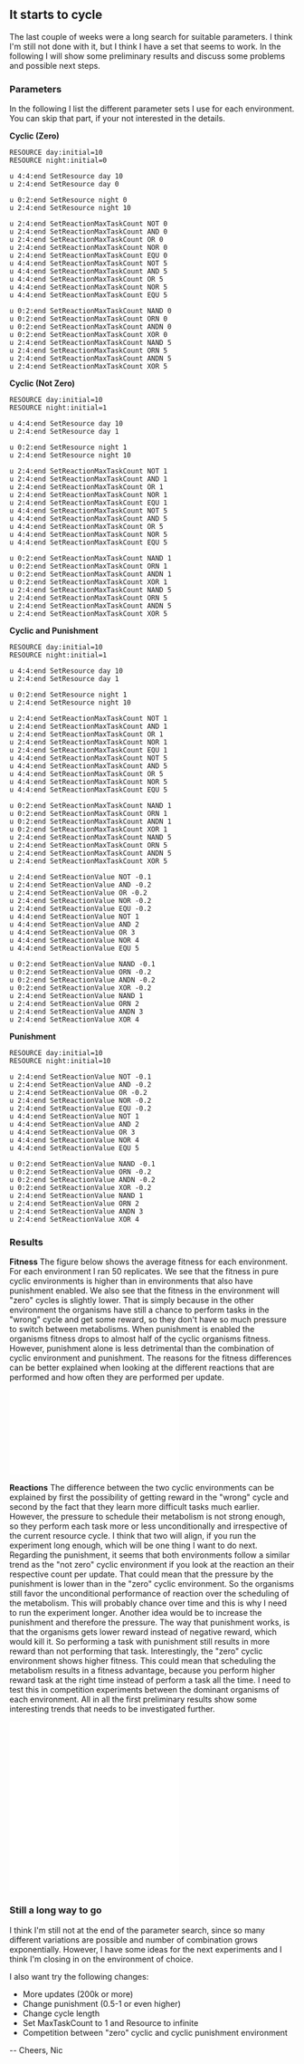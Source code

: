 ## It starts to cycle
The last couple of weeks were a long search for suitable parameters. I think I'm still not done with it, but I think I have
a set that seems to work. In the following I will show some preliminary results and discuss some problems and possible next steps.

### Parameters
In the following I list the different parameter sets I use for each environment. You can skip that part, if your not interested
in the details.

**Cyclic (Zero)**
```
RESOURCE day:initial=10
RESOURCE night:initial=0

u 4:4:end SetResource day 10
u 2:4:end SetResource day 0

u 0:2:end SetResource night 0
u 2:4:end SetResource night 10

u 2:4:end SetReactionMaxTaskCount NOT 0
u 2:4:end SetReactionMaxTaskCount AND 0
u 2:4:end SetReactionMaxTaskCount OR 0
u 2:4:end SetReactionMaxTaskCount NOR 0
u 2:4:end SetReactionMaxTaskCount EQU 0
u 4:4:end SetReactionMaxTaskCount NOT 5
u 4:4:end SetReactionMaxTaskCount AND 5
u 4:4:end SetReactionMaxTaskCount OR 5
u 4:4:end SetReactionMaxTaskCount NOR 5
u 4:4:end SetReactionMaxTaskCount EQU 5

u 0:2:end SetReactionMaxTaskCount NAND 0
u 0:2:end SetReactionMaxTaskCount ORN 0
u 0:2:end SetReactionMaxTaskCount ANDN 0
u 0:2:end SetReactionMaxTaskCount XOR 0
u 2:4:end SetReactionMaxTaskCount NAND 5
u 2:4:end SetReactionMaxTaskCount ORN 5
u 2:4:end SetReactionMaxTaskCount ANDN 5
u 2:4:end SetReactionMaxTaskCount XOR 5
```
**Cyclic (Not Zero)**
```
RESOURCE day:initial=10
RESOURCE night:initial=1

u 4:4:end SetResource day 10
u 2:4:end SetResource day 1

u 0:2:end SetResource night 1
u 2:4:end SetResource night 10

u 2:4:end SetReactionMaxTaskCount NOT 1
u 2:4:end SetReactionMaxTaskCount AND 1
u 2:4:end SetReactionMaxTaskCount OR 1
u 2:4:end SetReactionMaxTaskCount NOR 1
u 2:4:end SetReactionMaxTaskCount EQU 1
u 4:4:end SetReactionMaxTaskCount NOT 5
u 4:4:end SetReactionMaxTaskCount AND 5
u 4:4:end SetReactionMaxTaskCount OR 5
u 4:4:end SetReactionMaxTaskCount NOR 5
u 4:4:end SetReactionMaxTaskCount EQU 5

u 0:2:end SetReactionMaxTaskCount NAND 1
u 0:2:end SetReactionMaxTaskCount ORN 1
u 0:2:end SetReactionMaxTaskCount ANDN 1
u 0:2:end SetReactionMaxTaskCount XOR 1
u 2:4:end SetReactionMaxTaskCount NAND 5
u 2:4:end SetReactionMaxTaskCount ORN 5
u 2:4:end SetReactionMaxTaskCount ANDN 5
u 2:4:end SetReactionMaxTaskCount XOR 5
```
**Cyclic and Punishment**
```
RESOURCE day:initial=10
RESOURCE night:initial=1

u 4:4:end SetResource day 10
u 2:4:end SetResource day 1

u 0:2:end SetResource night 1
u 2:4:end SetResource night 10

u 2:4:end SetReactionMaxTaskCount NOT 1
u 2:4:end SetReactionMaxTaskCount AND 1
u 2:4:end SetReactionMaxTaskCount OR 1
u 2:4:end SetReactionMaxTaskCount NOR 1
u 2:4:end SetReactionMaxTaskCount EQU 1
u 4:4:end SetReactionMaxTaskCount NOT 5
u 4:4:end SetReactionMaxTaskCount AND 5
u 4:4:end SetReactionMaxTaskCount OR 5
u 4:4:end SetReactionMaxTaskCount NOR 5
u 4:4:end SetReactionMaxTaskCount EQU 5

u 0:2:end SetReactionMaxTaskCount NAND 1
u 0:2:end SetReactionMaxTaskCount ORN 1
u 0:2:end SetReactionMaxTaskCount ANDN 1
u 0:2:end SetReactionMaxTaskCount XOR 1
u 2:4:end SetReactionMaxTaskCount NAND 5
u 2:4:end SetReactionMaxTaskCount ORN 5
u 2:4:end SetReactionMaxTaskCount ANDN 5
u 2:4:end SetReactionMaxTaskCount XOR 5

u 2:4:end SetReactionValue NOT -0.1
u 2:4:end SetReactionValue AND -0.2
u 2:4:end SetReactionValue OR -0.2
u 2:4:end SetReactionValue NOR -0.2
u 2:4:end SetReactionValue EQU -0.2
u 4:4:end SetReactionValue NOT 1
u 4:4:end SetReactionValue AND 2
u 4:4:end SetReactionValue OR 3
u 4:4:end SetReactionValue NOR 4
u 4:4:end SetReactionValue EQU 5

u 0:2:end SetReactionValue NAND -0.1
u 0:2:end SetReactionValue ORN -0.2
u 0:2:end SetReactionValue ANDN -0.2
u 0:2:end SetReactionValue XOR -0.2
u 2:4:end SetReactionValue NAND 1
u 2:4:end SetReactionValue ORN 2
u 2:4:end SetReactionValue ANDN 3
u 2:4:end SetReactionValue XOR 4
```
**Punishment**
```
RESOURCE day:initial=10
RESOURCE night:initial=10

u 2:4:end SetReactionValue NOT -0.1
u 2:4:end SetReactionValue AND -0.2
u 2:4:end SetReactionValue OR -0.2
u 2:4:end SetReactionValue NOR -0.2
u 2:4:end SetReactionValue EQU -0.2
u 4:4:end SetReactionValue NOT 1
u 4:4:end SetReactionValue AND 2
u 4:4:end SetReactionValue OR 3
u 4:4:end SetReactionValue NOR 4
u 4:4:end SetReactionValue EQU 5

u 0:2:end SetReactionValue NAND -0.1
u 0:2:end SetReactionValue ORN -0.2
u 0:2:end SetReactionValue ANDN -0.2
u 0:2:end SetReactionValue XOR -0.2
u 2:4:end SetReactionValue NAND 1
u 2:4:end SetReactionValue ORN 2
u 2:4:end SetReactionValue ANDN 3
u 2:4:end SetReactionValue XOR 4
```
### Results
**Fitness**
The figure below shows the average fitness for each environment. For each environment I ran 50 replicates. We see that the
fitness in pure cyclic environments is higher than in environments that also have punishment enabled. We also see that
the fitness in the environment will "zero" cycles is slightly lower. That is simply because in the other environment the organisms
have still a chance to perform tasks in the "wrong" cycle and get some reward, so they don't have so much pressure to switch
between metabolisms. When punishment is enabled the organisms fitness drops to almost half of the cyclic organisms fitness.
However, punishment alone is less detrimental than the combination of cyclic environment and punishment. The reasons for the
fitness differences can be better explained when looking at the different reactions that are performed and how often they are
performed per update.

![Figure 1](../data_analysis/mean_fitness_per_env(n=50).pdf)

**Reactions**
The difference between the two cyclic environments can be explained by first the possibility of getting reward in the "wrong"
cycle and second by the fact that they learn more difficult tasks much earlier. However, the pressure to schedule their metabolism
is not strong enough, so they perform each task more or less unconditionally and irrespective of the current resource cycle. I think
that two will align, if you run the experiment long enough, which will be one thing I want to do next.
Regarding the punishment, it seems that both environments follow a similar trend as the "not zero" cyclic environment if you look
at the reaction an their respective count per update. That could mean that the pressure by the punishment is lower than in the
"zero" cyclic environment. So the organisms still favor the unconditional performance of reaction over the scheduling of the
metabolism. This will probably chance over time and this is why I need to run the experiment longer. Another idea would be to
increase the punishment and therefore the pressure. The way that punishment works, is that the organisms gets lower reward instead
of negative reward, which would kill it. So performing a task with punishment still results in more reward than not performing that
task. Interestingly, the "zero" cyclic environment shows higher fitness. This could mean that scheduling the metabolism results in
a fitness advantage, because you perform higher reward task at the right time instead of perform a task all the time. I need to
test this in competition experiments between the dominant organisms of each environment. All in all the first preliminary results
show some interesting trends that needs to be investigated further.

![Figure 2](../data_analysis/reactions_per_env(n=50).pdf)
![Figure 3](../data_analysis/reactions_per_env(n=50)_last50u.pdf)

### Still a long way to go
I think I'm still not at the end of the parameter search, since so many different variations are possible and number of combination
grows exponentially. However, I have some ideas for the next experiments and I think I'm closing in on the environment of choice.

I also want try the following changes:
* More updates (200k or more)
* Change punishment (0.5-1 or even higher)
* Change cycle length
* Set MaxTaskCount to 1 and Resource to infinite
* Competition between "zero" cyclic and cyclic punishment environment

-- Cheers, Nic
